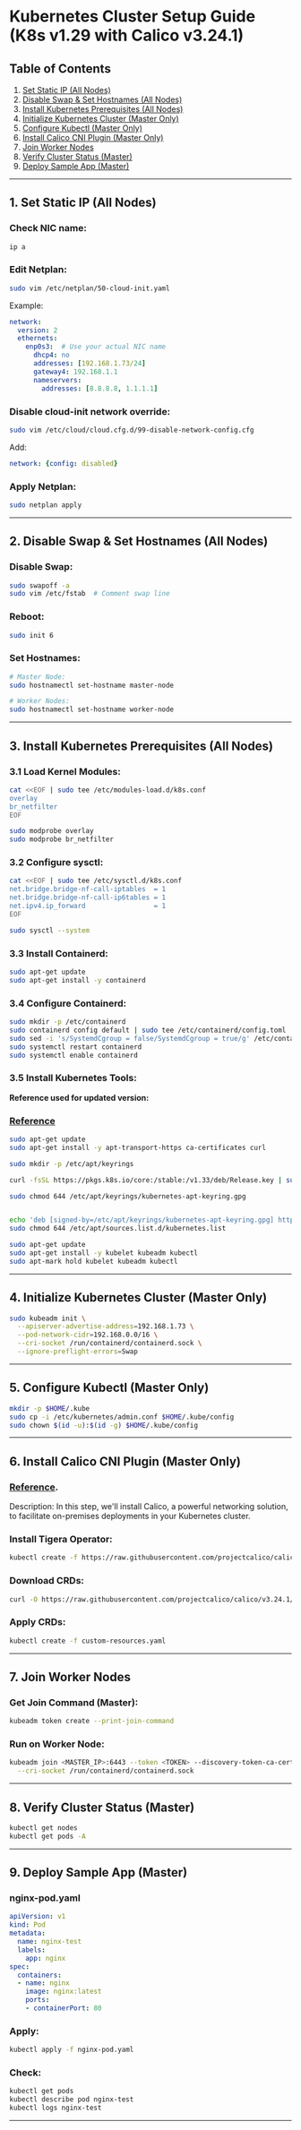 # Kubernetes Cluster Setup Guide (K8s v1.29 with Calico v3.24.1)

## Table of Contents

1. [Set Static IP (All Nodes)](#1-set-static-ip-all-nodes)
2. [Disable Swap & Set Hostnames (All Nodes)](#2-disable-swap--set-hostnames-all-nodes)
3. [Install Kubernetes Prerequisites (All Nodes)](#3-install-kubernetes-prerequisites-all-nodes)
4. [Initialize Kubernetes Cluster (Master Only)](#4-initialize-kubernetes-cluster-master-only)
5. [Configure Kubectl (Master Only)](#5-configure-kubectl-master-only)
6. [Install Calico CNI Plugin (Master Only)](#6-install-calico-cni-plugin-master-only)
7. [Join Worker Nodes](#7-join-worker-nodes)
8. [Verify Cluster Status (Master)](#8-verify-cluster-status-master)
9. [Deploy Sample App (Master)](#9-deploy-sample-app-master)


---

## 1. Set Static IP (All Nodes)

### Check NIC name:

```bash
ip a
```

### Edit Netplan:

```bash
sudo vim /etc/netplan/50-cloud-init.yaml
```

Example:

```yaml
network:
  version: 2
  ethernets:
    enp0s3:  # Use your actual NIC name
      dhcp4: no
      addresses: [192.168.1.73/24]
      gateway4: 192.168.1.1
      nameservers:
        addresses: [8.8.8.8, 1.1.1.1]
```

### Disable cloud-init network override:

```bash
sudo vim /etc/cloud/cloud.cfg.d/99-disable-network-config.cfg
```

Add:

```yaml
network: {config: disabled}
```

### Apply Netplan:

```bash
sudo netplan apply
```

---

## 2. Disable Swap & Set Hostnames (All Nodes)

### Disable Swap:

```bash
sudo swapoff -a
sudo vim /etc/fstab  # Comment swap line
```

### Reboot:

```bash
sudo init 6
```

### Set Hostnames:

```bash
# Master Node:
sudo hostnamectl set-hostname master-node

# Worker Nodes:
sudo hostnamectl set-hostname worker-node
```

---

## 3. Install Kubernetes Prerequisites (All Nodes)

### 3.1 Load Kernel Modules:

```bash
cat <<EOF | sudo tee /etc/modules-load.d/k8s.conf
overlay
br_netfilter
EOF

sudo modprobe overlay
sudo modprobe br_netfilter
```

### 3.2 Configure sysctl:

```bash
cat <<EOF | sudo tee /etc/sysctl.d/k8s.conf
net.bridge.bridge-nf-call-iptables  = 1
net.bridge.bridge-nf-call-ip6tables = 1
net.ipv4.ip_forward                 = 1
EOF

sudo sysctl --system
```

### 3.3 Install Containerd:

```bash
sudo apt-get update
sudo apt-get install -y containerd
```

### 3.4 Configure Containerd:

```bash
sudo mkdir -p /etc/containerd
sudo containerd config default | sudo tee /etc/containerd/config.toml
sudo sed -i 's/SystemdCgroup = false/SystemdCgroup = true/g' /etc/containerd/config.toml
sudo systemctl restart containerd
sudo systemctl enable containerd
```

### 3.5 Install Kubernetes Tools:
**Reference used for updated version:**
### [Reference](https://kubernetes.io/docs/tasks/tools/install-kubectl-linux/#install-using-native-package-management)

```bash
sudo apt-get update
sudo apt-get install -y apt-transport-https ca-certificates curl

sudo mkdir -p /etc/apt/keyrings

curl -fsSL https://pkgs.k8s.io/core:/stable:/v1.33/deb/Release.key | sudo gpg --dearmor -o /etc/apt/keyrings/kubernetes-apt-keyring.gpg

sudo chmod 644 /etc/apt/keyrings/kubernetes-apt-keyring.gpg 


echo 'deb [signed-by=/etc/apt/keyrings/kubernetes-apt-keyring.gpg] https://pkgs.k8s.io/core:/stable:/v1.33/deb/ /' | sudo tee /etc/apt/sources.list.d/kubernetes.list
sudo chmod 644 /etc/apt/sources.list.d/kubernetes.list

sudo apt-get update
sudo apt-get install -y kubelet kubeadm kubectl
sudo apt-mark hold kubelet kubeadm kubectl
```

---

## 4. Initialize Kubernetes Cluster (Master Only)

```bash
sudo kubeadm init \
  --apiserver-advertise-address=192.168.1.73 \
  --pod-network-cidr=192.168.0.0/16 \
  --cri-socket /run/containerd/containerd.sock \
  --ignore-preflight-errors=Swap
```

---

## 5. Configure Kubectl (Master Only)

```bash
mkdir -p $HOME/.kube
sudo cp -i /etc/kubernetes/admin.conf $HOME/.kube/config
sudo chown $(id -u):$(id -g) $HOME/.kube/config
```

---

## 6. Install Calico CNI Plugin (Master Only)

### [Reference](https://projectcalico.docs.tigera.io/getting-started/kubernetes/self-managed-onprem/onpremises).

Description: In this step, we'll install Calico, a powerful networking solution, to facilitate on-premises deployments in your Kubernetes cluster.

### Install Tigera Operator:

```bash
kubectl create -f https://raw.githubusercontent.com/projectcalico/calico/v3.24.1/manifests/tigera-operator.yaml
```

### Download CRDs:

```bash
curl -O https://raw.githubusercontent.com/projectcalico/calico/v3.24.1/manifests/custom-resources.yaml
```

### Apply CRDs:

```bash
kubectl create -f custom-resources.yaml
```

---

## 7. Join Worker Nodes

### Get Join Command (Master):

```bash
kubeadm token create --print-join-command
```

### Run on Worker Node:

```bash
kubeadm join <MASTER_IP>:6443 --token <TOKEN> --discovery-token-ca-cert-hash sha256:<HASH> \
  --cri-socket /run/containerd/containerd.sock
```

---

## 8. Verify Cluster Status (Master)

```bash
kubectl get nodes
kubectl get pods -A
```

---

## 9. Deploy Sample App (Master)

### nginx-pod.yaml

```yaml
apiVersion: v1
kind: Pod
metadata:
  name: nginx-test
  labels:
    app: nginx
spec:
  containers:
  - name: nginx
    image: nginx:latest
    ports:
    - containerPort: 80
```

### Apply:

```bash
kubectl apply -f nginx-pod.yaml
```

### Check:

```bash
kubectl get pods
kubectl describe pod nginx-test
kubectl logs nginx-test
```

---

